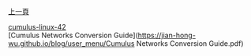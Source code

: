 [上一頁](https://jian-hong-wu.github.io/blog/user_menu)

[cumulus-linux-42](https://jian-hong-wu.github.io/blog/user_menu/cumulus-linux-42.pdf)  
[Cumulus Networks Conversion Guide](https://jian-hong-wu.github.io/blog/user_menu/Cumulus Networks Conversion Guide.pdf)
